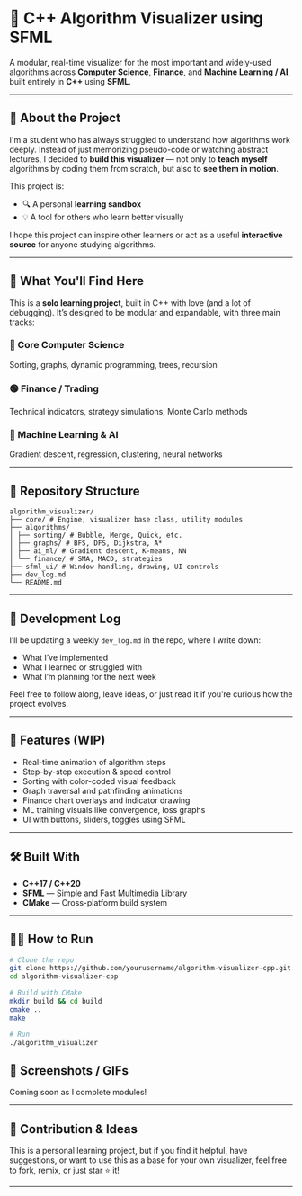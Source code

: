 # 🧠 C++ Algorithm Visualizer using SFML

A modular, real-time visualizer for the most important and widely-used algorithms across **Computer Science**, **Finance**, and **Machine Learning / AI**, built entirely in **C++** using **SFML**.

---

## 📘 About the Project

I'm a student who has always struggled to understand how algorithms work deeply. Instead of just memorizing pseudo-code or watching abstract lectures, I decided to **build this visualizer** — not only to **teach myself** algorithms by coding them from scratch, but also to **see them in motion**.

This project is:

- 🔍 A personal **learning sandbox**
- 💡 A tool for others who learn better visually

I hope this project can inspire other learners or act as a useful **interactive source** for anyone studying algorithms.

---

## 🧠 What You'll Find Here

This is a **solo learning project**, built in C++ with love (and a lot of debugging). It’s designed to be modular and expandable, with three main tracks:

### 🔷 Core Computer Science
Sorting, graphs, dynamic programming, trees, recursion

### 🟢 Finance / Trading
Technical indicators, strategy simulations, Monte Carlo methods

### 🧠 Machine Learning & AI
Gradient descent, regression, clustering, neural networks

---

## 📂 Repository Structure


```
algorithm_visualizer/
├── core/ # Engine, visualizer base class, utility modules
├── algorithms/
│ ├── sorting/ # Bubble, Merge, Quick, etc.
│ ├── graphs/ # BFS, DFS, Dijkstra, A*
│ ├── ai_ml/ # Gradient descent, K-means, NN
│ └── finance/ # SMA, MACD, strategies
├── sfml_ui/ # Window handling, drawing, UI controls
├── dev_log.md
└── README.md
```


---

## 📅 Development Log

I’ll be updating a weekly `dev_log.md` in the repo, where I write down:
- What I’ve implemented
- What I learned or struggled with
- What I’m planning for the next week

Feel free to follow along, leave ideas, or just read it if you're curious how the project evolves.

---

## 🚀 Features (WIP)

- Real-time animation of algorithm steps
- Step-by-step execution & speed control
- Sorting with color-coded visual feedback
- Graph traversal and pathfinding animations
- Finance chart overlays and indicator drawing
- ML training visuals like convergence, loss graphs
- UI with buttons, sliders, toggles using SFML

---

## 🛠️ Built With

- **C++17 / C++20**
- **SFML** — Simple and Fast Multimedia Library
- **CMake** — Cross-platform build system

---

## 👨‍💻 How to Run

```bash
# Clone the repo
git clone https://github.com/yourusername/algorithm-visualizer-cpp.git
cd algorithm-visualizer-cpp

# Build with CMake
mkdir build && cd build
cmake ..
make

# Run
./algorithm_visualizer
```

## 🎥 Screenshots / GIFs

Coming soon as I complete modules!

---

## 🧪 Contribution & Ideas

This is a personal learning project, but if you find it helpful, have suggestions, or want to use this as a base for your own visualizer, feel free to fork, remix, or just star ⭐ it!

---


